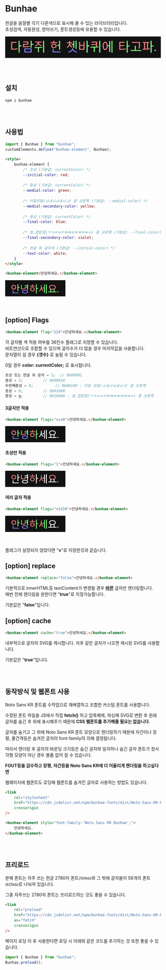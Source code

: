 

# Bunhae

한글을 음절별 각기 다른색으로 표시해 줄 수 있는 라이브러리입니다.<br>
초성검색, 자동완성, 받아쓰기, 폰트생성등에 유용할 수 있습니다.

![](./resource/pangram.png)


<br><br>

## 설치

```bash
npm i bunhae
```

<br><br>

## 사용법

```typescript
import { Bunhae } from "bunhae";
customElements.define("bunhae-element", Bunhae);
```

```html
<style>
	bunhae-element {
		/* 초성 (기본값: currentColor) */
		--initial-color: red;

		/* 중성 (기본값: currentColor) */
		--medial-color: green;

		/* 이중모음(ㅘㅙㅚㅝㅞㅟㅢ) 중 오른쪽 (기본값: --medial-color) */
		--medial-secondary-color: yellow;

		/* 종성 (기본값: currentColor) */
		--final-color: blue;

		/* 쌍,겹받침(ㄲㄳㄵㄶㄺㄻㄼㄽㄾㄿㅀㅄㅆ) 중 오른쪽 (기본값: --final-color) */
		--final-secondary-color: violet;

		/* 한글 외 글자색 (기본값: --initial-color) */
		--text-color: white;
	}
</style>
```

```html
<bunhae-element>안녕하세요.</bunhae-element>
```

![](./resource/default.png)

<br>

## [option] Flags 

```html
<bunhae-element flag="124">안녕하세요.</bunhae-element>
```

각 글자별 색 적용 여부를 36진수 플래그로 지정할 수 있습니다.<br>
비트연산으로 조합할 수 있으며 글자수가 더 많을 경우 마지막값을 사용합니다.<br>
문자열이 길 경우 **{갯수}** 로 늘릴 수 있습니다.

0일 경우 **color: currentColor;** 로 표시됩니다.

```js
초성 또는 한글 외 문자 = 1;	// 0b00001
중성 = 2;			// 0b00010
두번째중성 = 4;			// 0b00100 : 이중 모음(ㅘㅙㅚㅝㅞㅟㅢ) 중 오른쪽
종성 = 8;			// 0b01000 
종성 = g;			// 0b10000 : 쌍,겹받침(ㄲㄳㄵㄶㄺㄻㄼㄽㄾㄿㅀㅄㅆ) 중 오른쪽
```

#### 3글자만 적용


```html
<bunhae-element flags="vvv0">안녕하세요.</bunhae-element>
```
![](./resource/flag-vvv0.png)


#### 초성만 적용

```html
<bunhae-element flags="1">안녕하세요.</bunhae-element>
```
![](./resource/flag-1.png)

#### 여러 글자 적용

```html
<bunhae-element flags="v{4}0">안녕하세요.</bunhae-element>
```
![](./resource/flag-v{4}0.png)

<br>

플래그가 설정되지 않았다면 "**v**"로 지정한것과 같습니다.

## [option] replace 

```html
<bunhae-element replace="false">안녕하세요.</bunhae-element>
```

기본적으로 innerHTML등 textContent가 변경될 경우 <u>**바뀐**</u> 글자만 렌더링합니다.<br>
매번 전체 렌더링을 원한다면 "**true**"로 지정가능합니다.

기본값은 "**false**"입니다.


## [option] cache 

```html
<bunhae-element cache="true">안녕하세요.</bunhae-element>
```

내부적으로 글자의 SVG를 캐시합니다. 차후 같은 글자가 나오면 캐시된 SVG를 사용합니다.

기본값은 "**true**"입니다.

<br><br>

## 동작방식 및 웹폰트 사용

Noto Sans KR 폰트를 수작업으로 재배열하고 조합한 커스텀 폰트를 사용합니다.

수정된 폰트 파일을 JS에서 직접 **fetch()** 하고 압축해제, 파싱해 SVG로 변환 후 원래 글자를 숨긴 후 위에 표시해주기 때문에 **CSS 웹폰트를 추가해줄 필요는 없습니다**.

글자를 숨기고 그 위에 Noto Sans KR 폰트 모양으로 렌더링하기 때문에 자간이나 장평, 줄간격등은 숨겨진 글자의 font-family의 의해 결정됩니다.

따라서 렌더링 후 글자의 바운딩 크기등은 숨긴 글자와 일치하나 숨긴 글자 폰트가 정사각형 모양이 아닌 경우 볼품 없어 질 수 있습니다.

**FOUT등을 감수하고 장평, 자간등을 Noto Sans KR에 더 어울리게 렌더링을 하고싶다면**

웹페이지에 웹폰트도 로딩해 웹폰트를 숨겨진 글자로 사용하는 방법도 있습니다.

```html
<link 
	rel="stylesheet" 
	href="https://cdn.jsdelivr.net/npm/bunhae-fonts/dist/Noto-Sans-KR-Regular.css"
	crossorigin 
/>
```

```html
<bunhae-element style="font-family:'Noto Sans KR Bunhae';">
	안녕하세요.
</bunhae-element>
```

<br><br>

## 프리로드

분해 폰트는 자주 쓰는 한글 2780자 폰트<small>(194kb)</small>와 그 밖에 글자들이 56개의 폰트<small>(625kb)</small>로 나눠져 있습니다.

그중 자주쓰는 2780자 폰트는 프리로드하는 것도 좋을 수 있습니다.

```html
<link
	rel="preload"
	href="https://cdn.jsdelivr.net/npm/bunhae-fonts/dist/Noto-Sans-KR-Regular/Bunhae.woff2"
	as="fetch"
	crossorigin
/>
```

페이지 로딩 이 후 사용한다면 로딩 시 아래와 같은 코드를 추가하는 것 또한 좋을 수 있습니다.

```typescript
import { Bunhae } from "bunhae";
Bunhae.preload();
```
